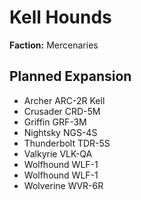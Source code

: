 # Kell Hounds
**Faction:** Mercenaries
## Planned Expansion
- Archer ARC-2R Kell
- Crusader CRD-5M
- Griffin GRF-3M
- Nightsky NGS-4S
- Thunderbolt TDR-5S
- Valkyrie VLK-QA
- Wolfhound WLF-1
- Wolfhound WLF-1
- Wolverine WVR-6R
